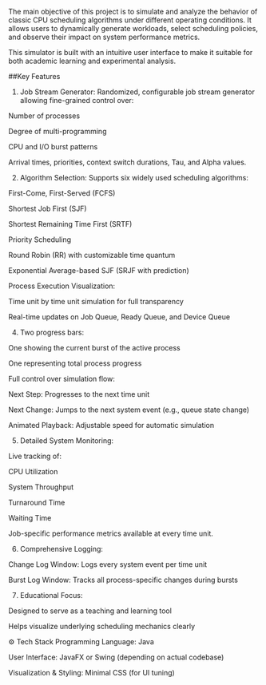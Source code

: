 The main objective of this project is to simulate and analyze the behavior of classic CPU scheduling algorithms under different operating conditions. It allows users to dynamically generate workloads, select scheduling policies, and observe their impact on system performance metrics.

This simulator is built with an intuitive user interface to make it suitable for both academic learning and experimental analysis.

 ##Key Features
 1. Job Stream Generator:
Randomized, configurable job stream generator allowing fine-grained control over:

Number of processes

Degree of multi-programming

CPU and I/O burst patterns

Arrival times, priorities, context switch durations, Tau, and Alpha values.

2. Algorithm Selection:
Supports six widely used scheduling algorithms:

First-Come, First-Served (FCFS)

Shortest Job First (SJF)

Shortest Remaining Time First (SRTF)

Priority Scheduling

Round Robin (RR) with customizable time quantum

Exponential Average-based SJF (SRJF with prediction)

Process Execution Visualization:

Time unit by time unit simulation for full transparency

Real-time updates on Job Queue, Ready Queue, and Device Queue

4. Two progress bars:

One showing the current burst of the active process

One representing total process progress

Full control over simulation flow:

Next Step: Progresses to the next time unit

Next Change: Jumps to the next system event (e.g., queue state change)

Animated Playback: Adjustable speed for automatic simulation

5. Detailed System Monitoring:

Live tracking of:

CPU Utilization

System Throughput

Turnaround Time

Waiting Time

Job-specific performance metrics available at every time unit.

6. Comprehensive Logging:

Change Log Window: Logs every system event per time unit

Burst Log Window: Tracks all process-specific changes during bursts

7. Educational Focus:

Designed to serve as a teaching and learning tool

Helps visualize underlying scheduling mechanics clearly


⚙️ Tech Stack
Programming Language: Java

User Interface: JavaFX or Swing (depending on actual codebase)

Visualization & Styling: Minimal CSS (for UI tuning)


